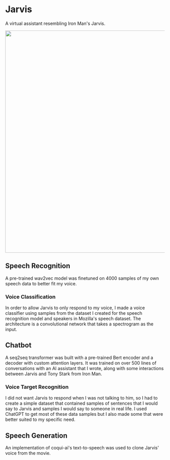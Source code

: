 # Jarvis
A virtual assistant resembling Iron Man's Jarvis.

<p align="left">
  <img width="700" src="https://github.com/NateTheGreat7117/Jarvis/assets/71854770/276664a0-630f-45bd-b47a-8db1c8428c52">
</p>

## Speech Recognition
A pre-trained wav2vec model was finetuned on 4000 samples of my own speech data to better fit my voice.

### Voice Classification
In order to allow Jarvis to only respond to my voice, I made a voice classifier using samples from the dataset I created for the speech recognition model and speakers in Mozilla's speech dataset. The architecture is a convolutional network that takes a spectrogram as the input.

## Chatbot
A seq2seq transformer was built with a pre-trained Bert encoder and a decoder with custom attention layers. It was trained on over 500 lines of conversations with an AI assistant that I wrote, along with some interactions between Jarvis and Tony Stark from Iron Man.

### Voice Target Recognition
I did not want Jarvis to respond when I was not talking to him, so I had to create a simple dataset that contained samples of sentences that I would say to Jarvis and samples I would say to someone in real life. I used ChatGPT to get most of these data samples but I also made some that were better suited to my specific need.

## Speech Generation
An implementation of coqui-ai's text-to-speech was used to clone Jarvis' voice from the movie.
